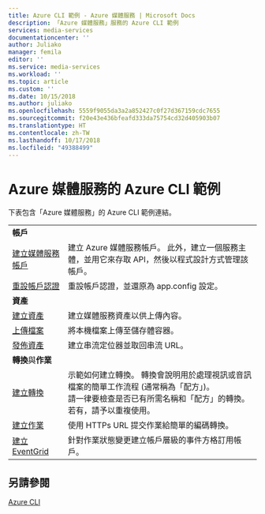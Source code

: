 ```yaml
---
title: Azure CLI 範例 - Azure 媒體服務 | Microsoft Docs
description: 「Azure 媒體服務」服務的 Azure CLI 範例
services: media-services
documentationcenter: ''
author: Juliako
manager: femila
editor: ''
ms.service: media-services
ms.workload: ''
ms.topic: article
ms.custom: ''
ms.date: 10/15/2018
ms.author: juliako
ms.openlocfilehash: 5559f9055da3a2a852427c0f27d367159cdc7655
ms.sourcegitcommit: f20e43e436bfeafd333da75754cd32d405903b07
ms.translationtype: HT
ms.contentlocale: zh-TW
ms.lasthandoff: 10/17/2018
ms.locfileid: "49388499"
---
```

# <a name="azure-cli-examples-for-azure-media-services"></a>Azure 媒體服務的 Azure CLI 範例

下表包含「Azure 媒體服務」的 Azure CLI 範例連結。

|  |  |
|---|---|
|**帳戶**||
| [建立媒體服務帳戶](./scripts/cli-create-account.md) | 建立 Azure 媒體服務帳戶。 此外，建立一個服務主體，並用它來存取 API，然後以程式設計方式管理該帳戶。 |
| [重設帳戶認證](./scripts/cli-reset-account-credentials.md)|重設帳戶認證，並還原為 app.config 設定。|
|**資產**||
| [建立資產](./scripts/cli-create-asset.md)|建立媒體服務資產以供上傳內容。|
| [上傳檔案](./scripts/cli-upload-file-asset.md)|將本機檔案上傳至儲存體容器。|
| [發佈資產](./scripts/cli-publish-asset.md)| 建立串流定位器並取回串流 URL。 |
| **轉換**與**作業**||
| [建立轉換](./scripts/cli-create-transform.md)|示範如何建立轉換。 轉換會說明用於處理視訊或音訊檔案的簡單工作流程 (通常稱為「配方」)。<br/> 請一律要檢查是否已有所需名稱和「配方」的轉換。 若有，請予以重複使用。 |
| [建立作業](./scripts/cli-create-jobs.md)|使用 HTTPs URL 提交作業給簡單的編碼轉換。|
| [建立 EventGrid](./scripts/cli-create-event-grid.md)|針對作業狀態變更建立帳戶層級的事件方格訂用帳戶。|

## <a name="see-also"></a>另請參閱

[Azure CLI](https://docs.microsoft.com/cli/azure/ams?view=azure-cli-latest)
